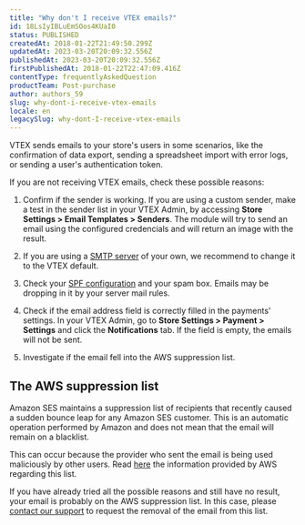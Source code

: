 ```yaml
---
title: "Why don't I receive VTEX emails?"
id: 18LsIyIBLuEmSOos4KUaI0
status: PUBLISHED
createdAt: 2018-01-22T21:49:50.299Z
updatedAt: 2023-03-20T20:09:32.556Z
publishedAt: 2023-03-20T20:09:32.556Z
firstPublishedAt: 2018-01-22T22:47:09.416Z
contentType: frequentlyAskedQuestion
productTeam: Post-purchase
author: authors_59
slug: why-dont-i-receive-vtex-emails
locale: en
legacySlug: why-dont-I-receive-vtex-emails
---
```


VTEX sends emails to your store's users in some scenarios, like the confirmation of data export, sending a spreadsheet import with error logs, or sending a user's authentication token.

If you are not receiving VTEX emails, check these possible reasons:

1. Confirm if the sender is working. If you are using a custom sender, make a test in the sender list in your VTEX Admin, by accessing **Store Settings > Email Templates > Senders**. The module will try to send an email using the configured credencials and will return an image with the result.

2. If you are using a [SMTP server](https://help.vtex.com/en/tutorial/customizing-the-vtex-smtp--tutorials_2733) of your own, we recommend to change it to the VTEX default.

3. Check your [SPF configuration](https://help.vtex.com/en/tutorial/configuracao-de-spf) and your spam box. Emails may be dropping in it by your server mail rules.

4. Check if the email address field is correctly filled in the payments' settings. In your VTEX Admin, go to **Store Settings > Payment > Settings** and click the **Notifications** tab. If the field is empty, the emails will not be sent. 

5. Investigate if the email fell into the AWS suppression list.

## The AWS suppression list

Amazon SES maintains a suppression list of recipients that recently caused a sudden bounce leap for any Amazon SES customer. This is an automatic operation performed by Amazon and does not mean that the email will remain on a blacklist.

This can occur because the provider who sent the email is being used maliciously by other users. Read [here](https://docs.aws.amazon.com/ses/latest/dg/sending-email-suppression-list.html) the information provided by AWS regarding this list.

If you have already tried all the possible reasons and still have no result, your email is probably on the AWS suppression list. In this case, please [contact our support](https://support.vtex.com/hc/en-us/requests) to request the removal of the email from this list.
